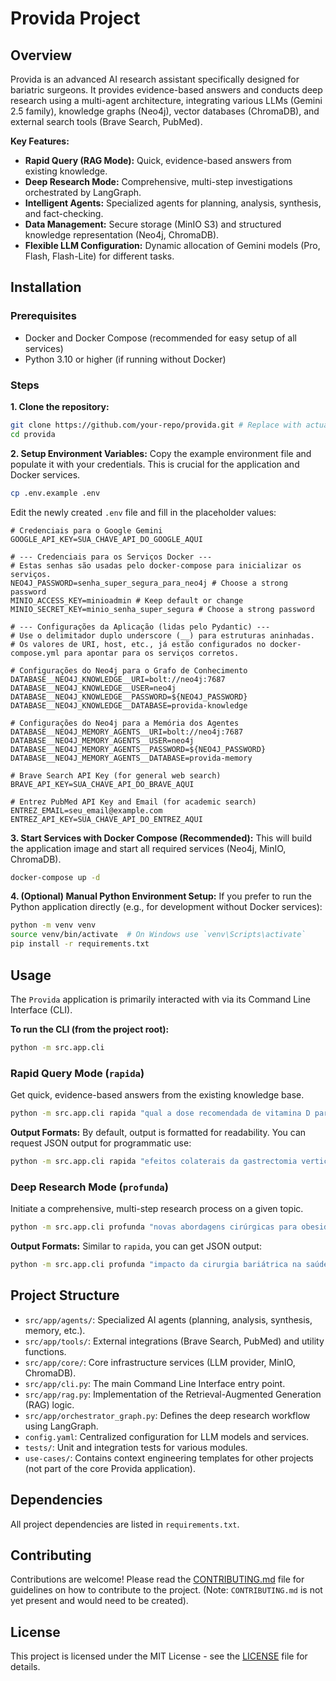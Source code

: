 # Provida Project

## Overview
Provida is an advanced AI research assistant specifically designed for bariatric surgeons. It provides evidence-based answers and conducts deep research using a multi-agent architecture, integrating various LLMs (Gemini 2.5 family), knowledge graphs (Neo4j), vector databases (ChromaDB), and external search tools (Brave Search, PubMed).

**Key Features:**
- **Rapid Query (RAG Mode):** Quick, evidence-based answers from existing knowledge.
- **Deep Research Mode:** Comprehensive, multi-step investigations orchestrated by LangGraph.
- **Intelligent Agents:** Specialized agents for planning, analysis, synthesis, and fact-checking.
- **Data Management:** Secure storage (MinIO S3) and structured knowledge representation (Neo4j, ChromaDB).
- **Flexible LLM Configuration:** Dynamic allocation of Gemini models (Pro, Flash, Flash-Lite) for different tasks.

## Installation

### Prerequisites
- Docker and Docker Compose (recommended for easy setup of all services)
- Python 3.10 or higher (if running without Docker)

### Steps

**1. Clone the repository:**
```bash
git clone https://github.com/your-repo/provida.git # Replace with actual repo URL
cd provida
```

**2. Setup Environment Variables:**
Copy the example environment file and populate it with your credentials. This is crucial for the application and Docker services.
```bash
cp .env.example .env
```
Edit the newly created `.env` file and fill in the placeholder values:

```plaintext
# Credenciais para o Google Gemini
GOOGLE_API_KEY=SUA_CHAVE_API_DO_GOOGLE_AQUI

# --- Credenciais para os Serviços Docker ---
# Estas senhas são usadas pelo docker-compose para inicializar os serviços.
NEO4J_PASSWORD=senha_super_segura_para_neo4j # Choose a strong password
MINIO_ACCESS_KEY=minioadmin # Keep default or change
MINIO_SECRET_KEY=minio_senha_super_segura # Choose a strong password

# --- Configurações da Aplicação (lidas pelo Pydantic) ---
# Use o delimitador duplo underscore (__) para estruturas aninhadas.
# Os valores de URI, host, etc., já estão configurados no docker-compose.yml para apontar para os serviços corretos.

# Configurações do Neo4j para o Grafo de Conhecimento
DATABASE__NEO4J_KNOWLEDGE__URI=bolt://neo4j:7687
DATABASE__NEO4J_KNOWLEDGE__USER=neo4j
DATABASE__NEO4J_KNOWLEDGE__PASSWORD=${NEO4J_PASSWORD}
DATABASE__NEO4J_KNOWLEDGE__DATABASE=provida-knowledge

# Configurações do Neo4j para a Memória dos Agentes
DATABASE__NEO4J_MEMORY_AGENTS__URI=bolt://neo4j:7687
DATABASE__NEO4J_MEMORY_AGENTS__USER=neo4j
DATABASE__NEO4J_MEMORY_AGENTS__PASSWORD=${NEO4J_PASSWORD}
DATABASE__NEO4J_MEMORY_AGENTS__DATABASE=provida-memory

# Brave Search API Key (for general web search)
BRAVE_API_KEY=SUA_CHAVE_API_DO_BRAVE_AQUI

# Entrez PubMed API Key and Email (for academic search)
ENTREZ_EMAIL=seu_email@example.com
ENTREZ_API_KEY=SUA_CHAVE_API_DO_ENTREZ_AQUI
```

**3. Start Services with Docker Compose (Recommended):**
This will build the application image and start all required services (Neo4j, MinIO, ChromaDB).
```bash
docker-compose up -d
```

**4. (Optional) Manual Python Environment Setup:**
If you prefer to run the Python application directly (e.g., for development without Docker services):
```bash
python -m venv venv
source venv/bin/activate  # On Windows use `venv\Scripts\activate`
pip install -r requirements.txt
```

## Usage

The `Provida` application is primarily interacted with via its Command Line Interface (CLI).

**To run the CLI (from the project root):**
```bash
python -m src.app.cli
```

### Rapid Query Mode (`rapida`)
Get quick, evidence-based answers from the existing knowledge base.

```bash
python -m src.app.cli rapida "qual a dose recomendada de vitamina D para adultos?"
```

**Output Formats:**
By default, output is formatted for readability. You can request JSON output for programmatic use:
```bash
python -m src.app.cli rapida "efeitos colaterais da gastrectomia vertical" --output-format json
```

### Deep Research Mode (`profunda`)
Initiate a comprehensive, multi-step research process on a given topic.

```bash
python -m src.app.cli profunda "novas abordagens cirúrgicas para obesidade mórbida"
```

**Output Formats:**
Similar to `rapida`, you can get JSON output:
```bash
python -m src.app.cli profunda "impacto da cirurgia bariátrica na saúde metabólica" --output-format json
```

## Project Structure

- `src/app/agents/`: Specialized AI agents (planning, analysis, synthesis, memory, etc.).
- `src/app/tools/`: External integrations (Brave Search, PubMed) and utility functions.
- `src/app/core/`: Core infrastructure services (LLM provider, MinIO, ChromaDB).
- `src/app/cli.py`: The main Command Line Interface entry point.
- `src/app/rag.py`: Implementation of the Retrieval-Augmented Generation (RAG) logic.
- `src/app/orchestrator_graph.py`: Defines the deep research workflow using LangGraph.
- `config.yaml`: Centralized configuration for LLM models and services.
- `tests/`: Unit and integration tests for various modules.
- `use-cases/`: Contains context engineering templates for other projects (not part of the core Provida application).

## Dependencies
All project dependencies are listed in `requirements.txt`.

## Contributing
Contributions are welcome! Please read the [CONTRIBUTING.md](CONTRIBUTING.md) file for guidelines on how to contribute to the project. (Note: `CONTRIBUTING.md` is not yet present and would need to be created).

## License
This project is licensed under the MIT License - see the [LICENSE](LICENSE) file for details.